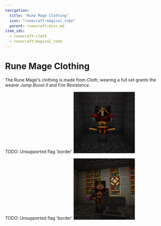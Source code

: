 ```yaml
---
navigation:
  title: "Rune Mage Clothing"
  icon: "runecraft:magical_robe"
  parent: runecraft:misc.md
item_ids:
  - runecraft:cloth
  - runecraft:magical_robe
---
```


# Rune Mage Clothing

The Rune Mage's clothing is made from *Cloth*, wearing a full set grants the wearer *Jump Boost II* and *Fire Resistance*.



<Recipe id="runecraft:orb/rune_scriber_orb_cloth" />

<Recipe id="runecraft:magical_robe" />



TODO: Unsupported flag 'border'
![](rune_mage_clothing.png)



TODO: Unsupported flag 'border'
![](rune_mage.png)

